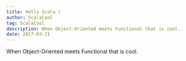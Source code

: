 ```yaml
---
title: Hello Scala !
author: ScalaCool
tag: ScalaCool
description: When Object-Oriented meets Functional that is cool.
date: 2017-03-21
---
```


When Object-Oriented meets Functional that is cool.